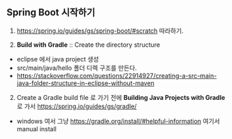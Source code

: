## Spring Boot 시작하기

1. https://spring.io/guides/gs/spring-boot/#scratch 따라하기.

2. **Build with Gradle** :: Create the directory structure
- eclipse 에서 java project 생성
- src/main/java/hello 폴더 디렉 구조를 만든다.
- https://stackoverflow.com/questions/22914927/creating-a-src-main-java-folder-structure-in-eclipse-without-maven

2. Create a Gradle build file 로 가기 전에  **Building Java Projects with Gradle**로 가서 https://spring.io/guides/gs/gradle/
- windows 여서 그냥 https://gradle.org/install/#helpful-information 여기서 manual install
